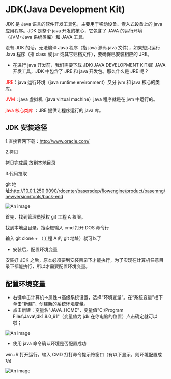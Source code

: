 # JDK(Java Development Kit)

JDK 是 Java 语言的软件开发工具包，主要用于移动设备、嵌入式设备上的 java 应用程序。JDK 是整个 java 开发的核心，它包含了 JAVA 的运行环境（JVM+Java 系统类库）和 JAVA 工具。

没有 JDK 的话，无法编译 Java 程序（指 java 源码.java 文件），如果想只运行 Java 程序（指 class 或 jar 或其它归档文件），要确保已安装相应的 JRE。

- 在进行 java 开发前，我们需要下载 JDK(JAVA DEVELOPMENT KIT)即 JAVA 开发工具，JDK 中包含了 JRE 和 java 开发包。那么什么是 JRE 呢？

<font style="color:red">JRE</font>：java 运行环境（java runtime environment）又分 jvm 和 java 核心的类库。

<font style="color:red">JVM</font>：java 虚拟机（java virtual machine）java 程序就是在 jvm 中运行的。

<font style="color:red">java 核心类库</font> ：JRE 提供让程序运行的 java 库。

## JDK 安装途径

1.直接官网下载：http://www.oracle.com/

2.拷贝

拷贝完成后,放到本地目录

3.代码拉取

git 地址:http://10.0.1.250:9090/rdcenter/basersdep/flowengine/product/basemng/newversion/tools/back-end

![An image](/vuecomp/guideImg/JDK3.png)

首先，找到管理员授权 git 工程 A 权限。

找到本地盘目录，搜索框输入 cmd 打开 DOS 命令行

输入 git clone + （工程 A 的 git 地址）就可以了

- 安装后，配置环境变量

安装好 JDK 之后，原本必须要到安装目录下才能执行，为了实现在计算机任意目录下都能执行，所以才需要配置环境变量。

## 配置环境变量

- 右键单击计算机->属性->高级系统设置，选择“环境变量”。在“系统变量”栏下单击“新建”，创建新的系统环境变量。
- 点击新建：变量名"JAVA_HOME"，变量值"C:\Program Files\Java\jdk1.8.0_91"（变量值为 jdk 在你电脑的位置）点击确定就可以啦；

![An image](/vuecomp/guideImg/JDK2.png)

- 使用 java 命令确认环境是否配置成功

win+R 打开运行，输入 CMD 打打命令提示符窗口（有以下显示，则环境配置成功)

![An image](/vuecomp/guideImg/JDK4.png)
